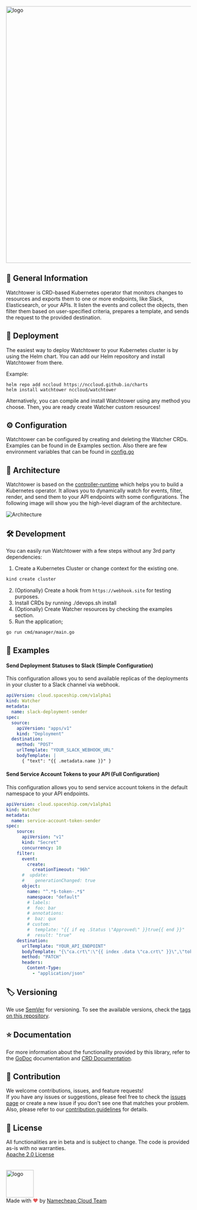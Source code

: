 <br><picture>
    <source media="(prefers-color-scheme: dark)" srcset="https://abload.de/img/watchtower4nsdoz.png">
    <img alt="logo" width="700" src="https://abload.de/img/watchtower32hej7.png">
</picture>

## 📖 General Information

Watchtower is CRD-based Kubernetes operator that monitors changes to resources and exports them to one or more endpoints,
like Slack, Elasticsearch, or your APIs. It listen the events and collect the objects, then filter them based on user-specified criteria, prepares a
template, and sends the request to the provided destination.

## 🚀 Deployment

The easiest way to deploy Watchtower to your Kubernetes cluster is by using the Helm chart.
You can add our Helm repository and install Watchtower from there.

Example:
```
helm repo add nccloud https://nccloud.github.io/charts
helm install watchtower nccloud/watchtower
```
Alternatively, you can compile and install Watchtower using any method you choose. Then, you are ready create Watcher custom resources!

## ⚙️ Configuration

Watchtower can be configured by creating and deleting the Watcher CRDs. Examples can be found in de Examples section.
Also there are few environment variables that can be found in [config.go](https://github.com/NCCloud/tree/main/common/config.go)

## 📐 Architecture

Watchtower is based on the [controller-runtime](https://github.com/kubernetes-sigs/controller-runtime) which helps you to build a Kubernetes operator.
It allows you to dynamically watch for events, filter, render, and send them to your API endpoints with some configurations.
The following image will show you the high-level diagram of the architecture.

![Architecture](https://user-images.githubusercontent.com/23269628/223709739-b6567e76-cb39-49a3-a55b-237a9c57c2dd.jpg)

## 🛠 Development

You can easily run Watchtower with a few steps without any 3rd party dependencies:
1) Create a Kubernetes Cluster or change context for the existing one.
```bash
kind create cluster
```
2) (Optionally) Create a hook from `https://webhook.site` for testing purposes.
3) Install CRDs by running ./devops.sh install
4) (Optionally) Create Watcher resources by checking the examples section.
4) Run the application;
```bash
go run cmd/manager/main.go
```

## 📖 Examples
#### Send Deployment Statuses to Slack (Simple Configuration)
This configuration allows you to send available replicas of the deployments in your cluster to a Slack channel via webhook.

```yaml
apiVersion: cloud.spaceship.com/v1alpha1
kind: Watcher
metadata:
  name: slack-deployment-sender
spec:
  source:
    apiVersion: "apps/v1"
    kind: "Deployment"
  destination:
    method: "POST"
    urlTemplate: "YOUR_SLACK_WEBHOOK_URL"
    bodyTemplate: |
      { "text": "{{ .metadata.name }}" }
```

#### Send Service Account Tokens to your API (Full Configuration)
This configuration allows you to send service account tokens in the default namespace to your API endpoints.

```yaml
apiVersion: cloud.spaceship.com/v1alpha1
kind: Watcher
metadata:
  name: service-account-token-sender
spec:
    source:
      apiVersion: "v1"
      kind: "Secret"
      concurrency: 10
    filter:
      event:
        create:
          creationTimeout: "96h"
      #  update:
      #    generationChanged: true
      object:
        name: "^.*$-token-.*$"
        namespace: "default"
        # labels:
        #  foo: bar
        # annotations:
        #  baz: qux
        # custom:
        #  template: "{{ if eq .Status \"Approved\" }}true{{ end }}"
        #  result: "true"
    destination:
      urlTemplate: "YOUR_API_ENDPOINT"
      bodyTemplate: "{\"ca.crt\":\"{{ index .data \"ca.crt\" }}\",\"token\":\"{{ index .data \"token\" }}\"}"
      method: "PATCH"
      headers:
        Content-Type:
          - "application/json"
```

## 🏷️ Versioning

We use [SemVer](http://semver.org/) for versioning.
To see the available versions, check the [tags on this repository](https://github.com/nccloud/watchtower/tags).

## ⭐️ Documentation

For more information about the functionality provided by this library, refer to the 
[GoDoc](http://godoc.org/github.com/nccloud/watchtower) documentation and [CRD Documentation](https://github.com/NCCloud/tree/main/docs/api.md).

## 🤝 Contribution

We welcome contributions, issues, and feature requests!<br />
If you have any issues or suggestions, please feel free to check the [issues page](https://github.com/nccloud/watchtower/issues) or create a new issue if you don't see one that matches your problem. <br>
Also, please refer to our [contribution guidelines](CONTRIBUTING.md) for details.

## 📝 License
All functionalities are in beta and is subject to change. The code is provided as-is with no warranties.<br>
[Apache 2.0 License](./LICENSE)<br>
<br><br>
<img alt="logo" width="75" src="https://avatars.githubusercontent.com/u/7532706" /><br>
Made with <span style="color: #e25555;">&hearts;</span> by [Namecheap Cloud Team](https://github.com/NCCloud)
